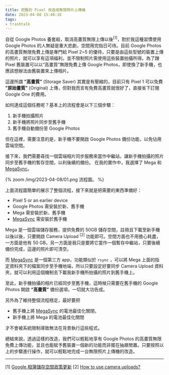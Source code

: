 ```yaml
---
title: 把舊的 Pixel 改造成無限照片上傳機
date: 2023-04-08 15:48:18
tags:
- trashtalk
---
```


自從 Google Photos 養套殺，取消高畫質無限上傳以後<sup>[1]</sup>，對於我這種習慣使用 Google Photos 的人無疑是重大悲劇，空間用完指日可待。目前 Google Photos 的高畫質無限免費上傳是專門給 Pixel 2~5 的優待，只要是由這些型號的裝置上傳的照片，就可以享有這項福利，並不限制照片需使用這些裝置拍攝所得。為了蹭 Pixel 舊裝置可以以“高畫質”無限免費上傳 Google Photos，即使換了新手機，也應該想辦法由舊裝置來上傳相片。

<!-- more -->

這邊所謂 **”高畫質”** (Storage Saver) 其實是有壓縮的，目前只有 Pixel 1 可以免費 **”原始畫質”** (Original) 上傳，但對我而言有免費高畫質就很好了，直接省下訂閱 Google One 的費用。

如何達成這個任務呢？基本上的流程會是以下三個步驟：

1. 新手機拍攝照片
2. 新手機將照片同步至舊手機
3. 舊手機自動備份至 Google Photos

但在這裡，需要注意的是，新手機不要開啟 Google Photos 備份功能，以免佔用雲端空間。

接下來，我們需要尋找一個雲端相片同步服務來當作中繼站，讓新手機拍攝的照片同步至舊手機的暫存空間，以利後續的備份。
在我的實作中，我選擇了 Mega 和 [MegaSync](https://play.google.com/store/apps/details?id=com.ttxapps.megasync)。

{% zoom /img/2023-04-08/01.png 流程圖。 %}

上面流程圖簡單的展示了整個流程，接下來就是把需要的東西準備好：

- Pixel 5 or an earlier device
- Google Photos 需安裝於新、舊手機
- Mega 需安裝於新、舊手機
- [MegaSync](https://play.google.com/store/apps/details?id=com.ttxapps.megasync) 需安裝於舊手機

Mega 是一個雲端儲存服務，提供免費的 50GB 儲存空間，註冊且下載至新手機以後以後，只要開啟 Camera Upload <sup>[2]</sup> 功能即可。空間方面也不用擔心耗盡，一方面是他有 50 GB，另一方面是我只是要將它當作一個暫存中繼站，只要後續備份完成，這邊的照片即可清空。

而 [MegaSync](https://play.google.com/store/apps/details?id=com.ttxapps.megasync) 是一個第三方 app，功能類似於 `rsync` ，可以將 Mega 上面的指定資料夾下的檔案同步至手機地端，所以只要設定好要同步 Camera Upload 資料夾，就可以利用這個機制去下載我新手機所拍攝的照片到舊手機上。

至此，新手機拍攝的相片已經同步至舊手機，這時候只需要在舊手機的 Google Photos 開啟 **“高畫質”** 備份選項，一切就大功告成。

另外為了維持整個流程穩定，最好要把

- 舊手機上將 [MegaSync](https://play.google.com/store/apps/details?id=com.ttxapps.megasync) 的電池最佳化關閉，
- 新手機上將 Mega 的電池最佳化關閉

才不會被系統限制導致無法在背景執行這些程式。

總結來說，透過這樣的改造，我們可以輕鬆地享有 Google Photos 的高畫質無限免費上傳功能，並且也能賦予舊裝置一個新的功能而非擺在抽屜閒置。只要按照以上的步驟進行操作，就可以輕鬆地完成一台無限照片上傳機的改造。

---

[1] [Google 相簿儲存空間政策更新](https://support.google.com/photos/answer/10100180?hl=zh-Hant)
[2] [How to use camera uploads?](https://help.mega.io/installs-apps/mobile/camera-uploads)